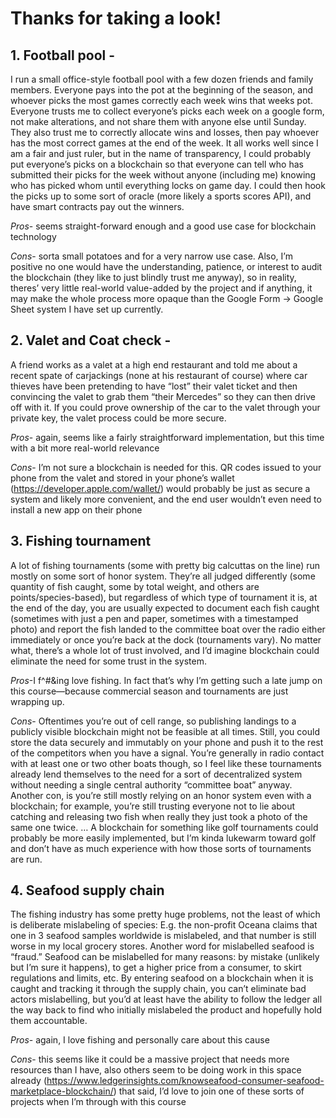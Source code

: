 # Thanks for taking a look!

## 1. Football pool - 
I run a small office-style football pool with a few dozen friends and family members. Everyone pays into the pot at the beginning of the season, and whoever picks the most games correctly each week wins that weeks pot. Everyone trusts me to collect everyone’s picks each week on a google form, not make alterations, and not share them with anyone else until Sunday. They also trust me to correctly allocate wins and losses, then pay whoever has the most correct games at the end of the week. It all works well since I am a fair and just ruler, but in the name of transparency, I could probably put everyone’s picks on a blockchain so that everyone can tell who has submitted their picks for the week without anyone (including me) knowing who has picked whom until everything locks on game day. I could then hook the picks up to some sort of oracle (more likely a sports scores API), and have smart contracts pay out the winners.

*Pros*- seems straight-forward enough and a good use case for blockchain technology

*Cons*- sorta small potatoes and for a very narrow use case. Also, I’m positive no one would have the understanding, patience, or interest to audit the blockchain (they like to just blindly trust me anyway), so in reality, theres’ very little real-world value-added by the project and if anything, it may make the whole process more opaque than the Google Form -> Google Sheet system I have set up currently.


## 2. Valet and Coat check - 
A friend works as a valet at a high end restaurant and told me about a recent spate of carjackings (none at his restaurant of course) where car thieves have been pretending to have “lost” their valet ticket and then convincing the valet to grab them “their Mercedes” so they can then drive off with it. If you could prove ownership of the car to the valet through your private key, the valet process could be more secure.

*Pros*- again, seems like a fairly straightforward implementation, but this time with a bit more real-world relevance

*Cons*- I’m not sure a blockchain is needed for this. QR codes issued to your phone from the valet and stored in your phone’s wallet (https://developer.apple.com/wallet/) would probably be just as secure a system and likely more convenient, and the end user wouldn’t even need to install a new app on their phone


## 3. Fishing tournament
A lot of fishing tournaments (some with pretty big calcuttas on the line) run mostly on some sort of honor system. They’re all judged differently (some quantity of fish caught, some by total weight, and others are points/species-based), but regardless of which type of tournament it is, at the end of the day, you are usually expected to document each fish caught (sometimes with just a pen and paper, sometimes with a timestamped photo) and report the fish landed to the committee boat over the radio either immediately or once you’re back at the dock (tournaments vary). No matter what, there’s a whole lot of trust involved, and I’d imagine blockchain could eliminate the need for some trust in the system.

*Pros*-I f^#&ing love fishing. In fact that’s why I’m getting such a late jump on this course—because commercial season and tournaments are just wrapping up.

*Cons*- Oftentimes you’re out of cell range, so publishing landings to a publicly visible blockchain might not be feasible at all times. Still, you could store the data securely and immutably on your phone and push it to the rest of the competitors when you have a signal. You’re generally in radio contact with at least one or two other boats though, so I feel like these tournaments already lend themselves to the need for a sort of decentralized system without needing a single central authority “committee boat” anyway. Another con, is you’re still mostly relying on an honor system even with a blockchain; for example, you’re still trusting everyone not to lie about catching and releasing two fish when really they just took a photo of the same one twice.
… A blockchain for something like golf tournaments could probably be more easily implemented, but I’m kinda lukewarm toward golf and don’t have as much experience with how those sorts of tournaments are run.


## 4. Seafood supply chain
The fishing industry has some pretty huge problems, not the least of which is deliberate mislabeling of species: E.g. the non-profit Oceana claims that one in 3 seafood samples worldwide is mislabeled, and that number is still worse in my local grocery stores. Another word for mislabelled seafood is “fraud.” Seafood can be mislabelled for many reasons: by mistake (unlikely but I’m sure it happens), to get a higher price from a consumer, to skirt regulations and limits, etc. By entering seafood on a blockchain when it is caught and tracking it through the supply chain, you can’t eliminate bad actors mislabelling, but you’d at least have the ability to follow the ledger all the way back to find who initially mislabeled the product and hopefully hold them accountable. 

*Pros*- again, I love fishing and personally care about this cause

*Cons*- this seems like it could be a massive project that needs more resources than I have, also others seem to be doing work in this space already (https://www.ledgerinsights.com/knowseafood-consumer-seafood-marketplace-blockchain/) that said, I’d love to join one of these sorts of projects when I’m through with this course
